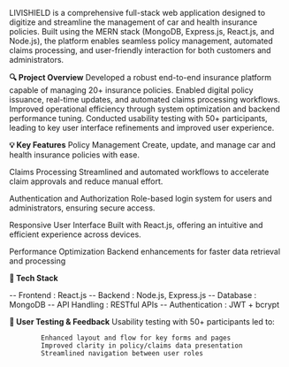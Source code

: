 LIVISHIELD is a comprehensive full-stack web application designed to digitize and streamline the management of car and health insurance policies. Built using the MERN stack (MongoDB, Express.js, React.js, and Node.js), the platform enables seamless policy management, automated claims processing, and user-friendly interaction for both customers and administrators.

**🔍 Project Overview**
Developed a robust end-to-end insurance platform capable of managing 20+ insurance policies.
Enabled digital policy issuance, real-time updates, and automated claims processing workflows.
Improved operational efficiency through system optimization and backend performance tuning.
Conducted usability testing with 50+ participants, leading to key user interface refinements and improved user experience.

**💡 Key Features**
Policy Management
      Create, update, and manage car and health insurance policies with ease.

Claims Processing
      Streamlined and automated workflows to accelerate claim approvals and reduce manual effort.

Authentication and Authorization
      Role-based login system for users and administrators, ensuring secure access.

Responsive User Interface
      Built with React.js, offering an intuitive and efficient experience across devices.

Performance Optimization
      Backend enhancements for faster data retrieval and processing

**🧰 Tech Stack**

  -- Frontend       : 	React.js
  -- Backend        : 	Node.js, Express.js
  -- Database       : 	MongoDB
  -- API Handling   : 	RESTful APIs
  -- Authentication	:   JWT + bcrypt

**🧪 User Testing & Feedback**
      Usability testing with 50+ participants led to:

            Enhanced layout and flow for key forms and pages
            Improved clarity in policy/claims data presentation
            Streamlined navigation between user roles
